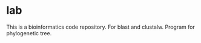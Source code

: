 # lab
This is a bioinformatics code repository.
For blast and clustalw.
Program for phylogenetic tree.
